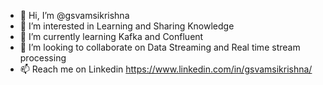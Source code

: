 - 👋 Hi, I’m @gsvamsikrishna
- 👀 I’m interested in Learning and Sharing Knowledge
- 🌱 I’m currently learning Kafka and Confluent
- 💞️ I’m looking to collaborate on Data Streaming and Real time stream processing
- 📫 Reach me on Linkedin https://www.linkedin.com/in/gsvamsikrishna/

<!---
gsvamsikrishna/gsvamsikrishna is a ✨ special ✨ repository because its `README.md` (this file) appears on your GitHub profile.
You can click the Preview link to take a look at your changes.
--->
